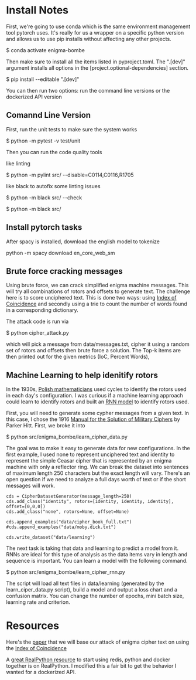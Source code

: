# Install Notes

First, we're going to use conda which is the same environment management tool pytorch uses. It's really for us a wrapper on a specific python version and allows us to use pip installs without affecting any other projects. 

$ conda activate enigma-bombe

Then make sure to install all the items listed in pyproject.toml. The ".[dev]" argument installs all options in the [project.optional-dependencies] section. 

$ pip install --editable ".[dev]" 

You can then run two options: run the command line versions or the dockerized API version

## Comannd Line Version

First, run the unit tests to make sure the system works

$ python -m pytest -v test/unit

Then you can run the code quality tools 

like linting

$ python -m pylint src/ --disable=C0114,C0116,R1705

like black to autofix some linting issues

$ python -m black src/ --check 

$ python -m black src/

## Install pytorch tasks

After spacy is installed, download the english model to tokenize 

python -m spacy download en_core_web_sm

## Brute force cracking messages

Using brute force, we can crack simplified enigma machine messages. This will try all combinations of rotors and offsets to generate text. The challenge here is to score unciphered text. This is done two ways: using [Index of Coincidence](https://en.wikipedia.org/wiki/Index_of_coincidence) and secondly using a trie to count the number of words found in a corresponding dictionary. 

The attack code is run via 

$ python cipher_attack.py

which will pick a message from data/messages.txt, cipher it using a random set of rotors and offsets then brute force a solution. The Top-k items are then printed out for the given metrics (IoC, Percent Words), 

## Machine Learning to help idenitify rotors

In the 1930s, [Polish mathematicians](https://en.wikipedia.org/wiki/Marian_Rejewski) used cycles to identify the rotors used in each day's configuration. I was curious if a machine learning approach could learn to identify rotors and built an [RNN model](https://pytorch.org/tutorials/intermediate/char_rnn_classification_tutorial.html) to identify rotors used. 

First, you will need to generate some cypher messages from a given text. In this case, I chose the 1916 [Manual for the Solution of Military Ciphers](https://www.gutenberg.org/files/48871/48871-h/48871-h.htm) by Parker Hitt. First, we broke it into 

$ python src/enigma_bombe/learn_cipher_data.py

The goal was to make it easy to generate data for new configurations. In the first example, I used none to represent unciphered text and identity to represent the simple Ceasar cipher that is represented by an enigma machine with only a reflector ring. We can break the dataset into sentences of maximum length 250 characters but the exact length will vary. There's an open question if we need to analyze a full days worth of text or if the short messages will work. 

    cds = CipherDatasetGenerator(message_length=250)
    cds.add_class("identity", rotors=[identity, identity, identity], offset=[0,0,0])
    cds.add_class("none", rotors=None, offset=None)    

    cds.append_examples("data/cipher_book_full.txt") 
    #cds.append_examples("data/moby.dick.txt")
    
    cds.write_dataset("data/learning")

The next task is taking that data and learning to predict a model from it. RNNs are ideal for this type of analysis as the data items vary in length and sequence is important. You can learn a model with the following command. 

$ python src/enigma_bombe/learn_cipher_rnn.py 

The script will load all text files in data/learning (generated by the learn_ciper_data.py script), build a model and output a loss chart and a confusion matrix. You can change the number of epochs, mini batch size, learning rate and criterion. 

# Resources

Here's the [paper](https://web.archive.org/web/20060720040135/http://members.fortunecity.com/jpeschel/gillog1.htm) that we will base our attack of enigma cipher text on using the  [Index of Coincidence](https://en.wikipedia.org/wiki/Index_of_coincidence)


A [great RealPython resource](https://realpython.com/docker-continuous-integration/) to start using redis, python and docker together is on RealPython. I modified this a fair bit to get the behavior I wanted for a dockerized API. 


